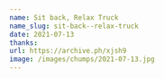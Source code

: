 ```yaml
---
name: Sit back, Relax Truck
name_slug: sit-back--relax-truck
date: 2021-07-13
thanks:
url: https://archive.ph/xjsh9
image: /images/chumps/2021-07-13.jpg
---
```

